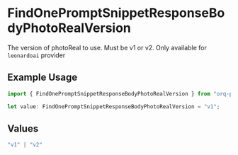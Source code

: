 # FindOnePromptSnippetResponseBodyPhotoRealVersion

The version of photoReal to use. Must be v1 or v2. Only available for `leonardoai` provider

## Example Usage

```typescript
import { FindOnePromptSnippetResponseBodyPhotoRealVersion } from "orq-poc-typescript-multi-env-version/models/operations";

let value: FindOnePromptSnippetResponseBodyPhotoRealVersion = "v1";
```

## Values

```typescript
"v1" | "v2"
```